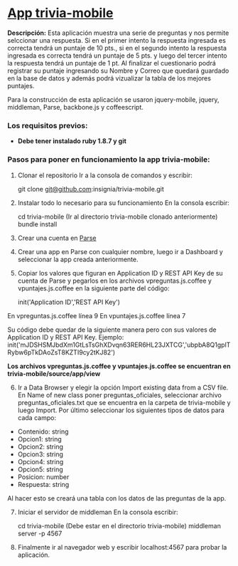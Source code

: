 # [App trivia-mobile][url]

**Descripción:** Esta aplicación muestra una serie de preguntas y nos permite selccionar una respuesta. Si en el primer intento la respuesta ingresada es correcta tendrá un puntaje de 10 pts., si en el segundo intento la respuesta ingresada es correcta tendrá un puntaje de 5 pts. y luego del tercer intento la respuesta tendrá un puntaje de 1 pt. Al finalizar el cuestionario podrá registrar su puntaje ingresando su Nombre y Correo que quedará guardado en la base de datos y además podrá vizualizar la tabla de los mejores puntajes.

Para la construcción de esta aplicación se usaron jquery-mobile, jquery, middleman, Parse, backbone.js y coffeescript.

### Los requisitos previos: 

- **Debe tener instalado ruby 1.8.7 y git**

### Pasos para poner en funcionamiento la app trivia-mobile:

1) Clonar el repositorio
Ir a la consola de comandos y escribir:

	git clone git@github.com:insignia/trivia-mobile.git

2) Instalar todo lo necesario para su funcionamiento
En la consola escribir:

	cd trivia-mobile (Ir al directorio trivia-mobile clonado anteriormente)
	bundle install 

3) Crear una cuenta en [Parse][urlParse] 

4) Crear una app en Parse con cualquier nombre, luego ir a Dashboard y seleccionar la app creada anteriormente.

5) Copiar los valores que figuran en Application ID y REST API Key de su cuenta de Parse y pegarlos en los archivos vpreguntas.js.coffee y vpuntajes.js.coffee en la siguiente parte del código: 

	init('Application ID','REST API Key')

En vpreguntas.js.coffee línea 9
En vpuntajes.js.coffee línea 7

Su código debe quedar de la siguiente manera pero con sus valores de Application ID y REST API Key. 
Ejemplo: init('mJDSHSMJbdXm1GtLsTsGhXDvqn63RER6HL23JXTCG','ubpbA8Q1gplTRybw6pTkDAoZsT8KZTI9cy2tKJ82')

**Los archivos vpreguntas.js.coffee y vpuntajes.js.coffee se encuentran en trivia-mobile/source/app/view**

6) Ir a Data Browser y elegir la opción Import existing data from a CSV file. En Name of new class poner preguntas_oficiales, seleccionar archivo preguntas_oficiales.txt que se encuentra en la carpeta de trivia-mobile y luego Import. Por último seleccionar los siguientes tipos de datos para cada campo:
- Contenido: string
- Opcion1: string
- Opcion2: string
- Opcion3: string
- Opcion4: string
- Opcion5: string
- Posicion: number
- Respuesta: string

Al hacer esto se creará una tabla con los datos de las preguntas de la app.

7) Iniciar el servidor de middleman
En la consola escribir:

	cd trivia-mobile (Debe estar en el directorio trivia-mobile)
	middleman server -p 4567

8) Finalmente ir al navegador web y escribir localhost:4567 para probar la aplicación.

[url]: http://trivia-mobile.herokuapp.com/
[urlParse]: https://parse.com/ 